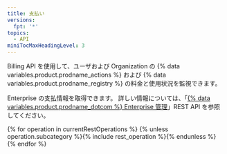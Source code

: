 ```yaml
---
title: 支払い
versions:
  fpt: '*'
topics:
  - API
miniTocMaxHeadingLevel: 3
---
```


Billing API を使用して、ユーザおよび Organization の {% data variables.product.prodname_actions %} および {% data variables.product.prodname_registry %} の料金と使用状況を監視できます。

Enterprise の支払情報を取得できます。 詳しい情報については、「[{% data variables.product.prodname_dotcom %} Enterprise 管理](/rest/reference/enterprise-admin#billing)」REST API を参照してください。

{% for operation in currentRestOperations %}
  {% unless operation.subcategory %}{% include rest_operation %}{% endunless %}
{% endfor %}
